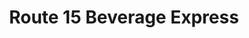 ---
title: "Route 15 Beverage Express"
url: /dillsburg/route-15-beverage-express/
shop: Getränke
---